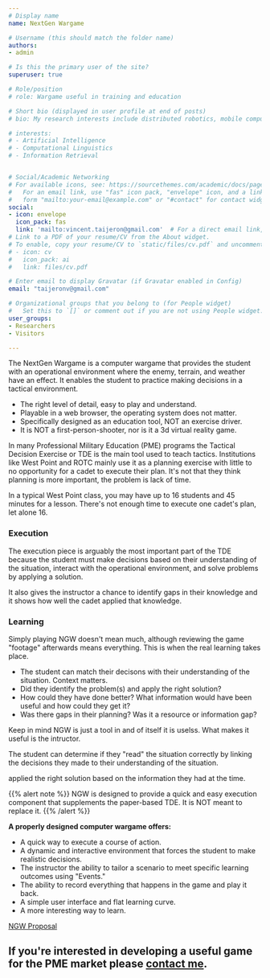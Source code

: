 ```yaml
---
# Display name
name: NextGen Wargame

# Username (this should match the folder name)
authors:
- admin

# Is this the primary user of the site?
superuser: true

# Role/position
# role: Wargame useful in training and education

# Short bio (displayed in user profile at end of posts)
# bio: My research interests include distributed robotics, mobile computing and programmable matter.

# interests:
# - Artificial Intelligence
# - Computational Linguistics
# - Information Retrieval


# Social/Academic Networking
# For available icons, see: https://sourcethemes.com/academic/docs/page-builder/#icons
#   For an email link, use "fas" icon pack, "envelope" icon, and a link in the
#   form "mailto:your-email@example.com" or "#contact" for contact widget.
social:
- icon: envelope
  icon_pack: fas
  link: 'mailto:vincent.taijeron@gmail.com'  # For a direct email link, use "mailto:test@example.org".
# Link to a PDF of your resume/CV from the About widget.
# To enable, copy your resume/CV to `static/files/cv.pdf` and uncomment the lines below.
# - icon: cv
#   icon_pack: ai
#   link: files/cv.pdf

# Enter email to display Gravatar (if Gravatar enabled in Config)
email: "taijeronv@gmail.com"

# Organizational groups that you belong to (for People widget)
#   Set this to `[]` or comment out if you are not using People widget.
user_groups:
- Researchers
- Visitors

---
```

The NextGen Wargame is a computer wargame that provides the student with an operational environment where the enemy, terrain, and weather have an effect.  It enables the student to practice making decisions in a tactical environment.

- The right level of detail, easy to play and understand.
- Playable in a web browser, the operating system does not matter.
- Specifically designed as an education tool, NOT an exercise driver.
- It is NOT a first-person-shooter, nor is it a 3d virtual reality game.

In many Professional Military Education (PME) programs the Tactical Decision Exercise or TDE is the main tool used to teach tactics.  Institutions like West Point and ROTC mainly use it as a planning exercise with little to no opportunity for a cadet to execute their plan.  It's not that they think planning is more important, the problem is lack of time.

In a typical West Point class, you may have up to 16 students and 45 minutes for a lesson.  There's not enough time to execute one cadet's plan, let alone 16.  

### Execution 
The execution piece is arguably the most important part of the TDE because the student must make decisions based on their understanding of the situation, interact with the operational environment, and solve problems by applying a solution.  

It also gives the instructor a chance to identify gaps in their knowledge and it shows how well the cadet applied that knowledge.  

### Learning 
Simply playing NGW doesn't mean much, although reviewing the game "footage" afterwards means everything.  This is when the real learning takes place.

- The student can match their decisons with their understanding of the situation.  Context matters.
- Did they identify the problem(s) and apply the right solution?
- How could they have done better? What information would have been useful and how could they get it?
- Was there gaps in their planning? Was it a resource or information gap?

Keep in mind NGW is just a tool in and of itself it is uselss.  What makes it useful is the intructor.

The student can determine if they "read" the situation correctly by linking the decisions they made to their understanding of the situation.

applied the right solution based on the information they had at the time.

{{% alert note %}}
NGW is designed to provide a quick and easy execution component that supplements the paper-based TDE.  It is NOT meant to replace it.
{{% /alert %}}

**A properly designed computer wargame offers:**  
- A quick way to execute a course of action.  
- A dynamic and interactive environment that forces the student to make realistic decisions.  
- The instructor the ability to tailor a scenario to meet specific learning outcomes using "Events."
- The ability to record everything that happens in the game and play it back.
- A simple user interface and flat learning curve.
- A more interesting way to learn.
  


<a href="post/ngwargame">NGW Proposal</a>

## If you're interested in developing a useful game for the PME market please [contact me](mailto:vincent.taijeron@gmail.com).